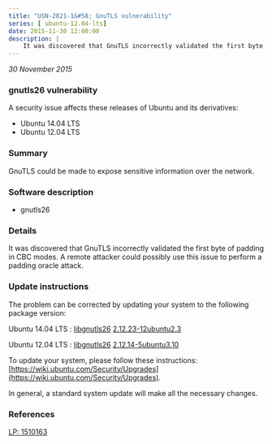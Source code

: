```yaml
---
title: "USN-2821-1&#58; GnuTLS vulnerability"
series: [ ubuntu-12.04-lts]
date: 2015-11-30 12:00:00
description: |
    It was discovered that GnuTLS incorrectly validated the first byte of padding in CBC modes. A remote attacker could possibly use this issue to perform a padding oracle attack. 
--- 
```

 
 

*30 November 2015*

### gnutls26 vulnerability

A security issue affects these releases of Ubuntu and its derivatives:

* Ubuntu 14.04 LTS
* Ubuntu 12.04 LTS

### Summary

GnuTLS could be made to expose sensitive information over the network. 

### Software description

* gnutls26 

### Details

It was discovered that GnuTLS incorrectly validated the first byte of padding in CBC modes. A remote attacker could possibly use this issue to perform a padding oracle attack. 

### Update instructions

The problem can be corrected by updating your system to the following package version:

Ubuntu 14.04 LTS
 : [libgnutls26](https://launchpad.net/ubuntu/+source/gnutls26) <span> [2.12.23-12ubuntu2.3](https://launchpad.net/ubuntu/+source/gnutls26/2.12.23-12ubuntu2.3) </span> 

Ubuntu 12.04 LTS
 : [libgnutls26](https://launchpad.net/ubuntu/+source/gnutls26) <span> [2.12.14-5ubuntu3.10](https://launchpad.net/ubuntu/+source/gnutls26/2.12.14-5ubuntu3.10) </span> 

To update your system, please follow these instructions: [https://wiki.ubuntu.com/Security/Upgrades](https://wiki.ubuntu.com/Security/Upgrades).

In general, a standard system update will make all the necessary changes. 

### References

 
 [LP: 1510163](https://launchpad.net/bugs/1510163)
 

